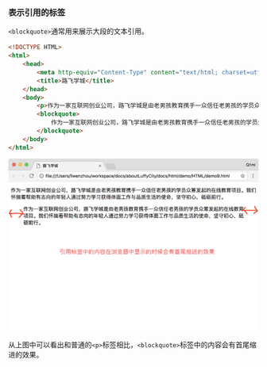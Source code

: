 ### 表示引用的标签

`<blockquote>`通常用来展示大段的文本引用。

```html
<!DOCTYPE HTML>
<html>
    <head>
        <meta http-equiv="Content-Type" content="text/html; charset=utf-8" />
        <title>路飞学城</title>
    </head>
    <body>
        <p>作为一家互联网创业公司，路飞学城是由老男孩教育携手一众信任老男孩的学员众筹发起的在线教育项目。我们怀揣着帮助有志向的年轻人通过努力学习获得体面工作与品质生活的使命，坚守初心，砥砺前行。</p>
        <blockquote>
            作为一家互联网创业公司，路飞学城是由老男孩教育携手一众信任老男孩的学员众筹发起的在线教育项目。我们怀揣着帮助有志向的年轻人通过努力学习获得体面工作与品质生活的使命，坚守初心，砥砺前行。
        </blockquote>
    </body>
</html>
```

![引用标签效果](/assets/chapter9/html/HTML_11.png)

从上图中可以看出和普通的`<p>`标签相比，`<blockquote>`标签中的内容会有首尾缩进的效果。